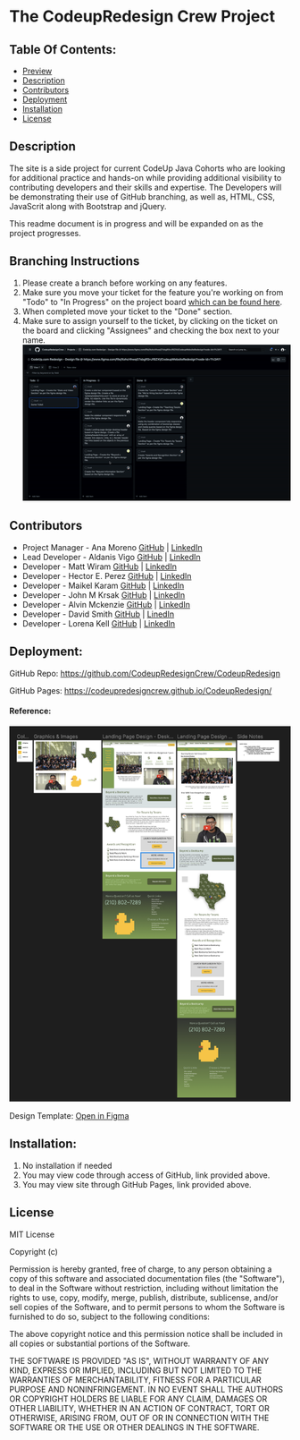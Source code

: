 # The CodeupRedesign Crew Project

## Table Of Contents:
- [Preview](#preview)
- [Description](#description)
- [Contributors](#contributors)
- [Deployment](#deployment)
- [Installation](#installation)
- [License](#license)



## Description

The site is a side project for current CodeUp Java Cohorts who are looking for additional practice and hands-on while providing additional visibility to contributing developers and their skills and expertise.  The Developers will be demonstrating their use of GitHub branching, as well as, HTML, CSS, JavaScrit along with Bootstrap and jQuery.
 
This readme document is in progress and will be expanded on as the project progresses. 


## Branching Instructions
1. Please create a branch before working on any features.
2. Make sure you move your ticket for the feature you're working on from "Todo" to "In Progress" on the project board [which can be found here](https://github.com/orgs/CodeupRedesignCrew/projects/1).
3. When completed move your ticket to the "Done" section.
4. Make sure to assign yourself to the ticket, by clicking on the ticket on the board and clicking "Assignees" and checking the box next to your name.
![Boards Flow](assets/boardsflow.gif)

## Contributors
- Project Manager - Ana Moreno [GitHub](https://github.com/al-moreno) | [LinkedIn](https://www.linkedin.com/in/ana-l-moreno/)
- Lead Developer  -   Aldanis Vigo    [GitHub](https://github.com/aldanisvigo) | [LinkedIn](https://www.linkedin.com/in/aldanisvigo/)
- Developer      -   Matt Wiram [GitHub](https://github.com/Matt-Wiram) | [LinkedIn](https://www.linkedin.com/in/matthew-wiram-9a6a95242/)
- Developer      -   Hector E. Perez [GitHub](https://github.com/Hector-Perez-CodeUp) | [LinkedIn](https://www.linkedin.com/in/hector-e-perez/)
- Developer      -   Maikel Karam    [GitHub]() | [LinkedIn](https://www.linkedin.com/in/maikel-karam-38710a231/) 
- Developer      -   John M Krsak    [GitHub](https://github.com/jmkrsak) | [LinkedIn](https://www.linkedin.com/in/john-michael-krsak-474389254/)
- Developer - Alvin Mckenzie [GitHub](https://github.com/AlvinMckenzie) | [LinkedIn](https://www.linkedin.com/in/alvin-mckenzie-697324133/)
- Developer - David Smith [GitHub](https://github.com/dgsmith7) | [LinedIn](https://www.linkedin.com/in/david-gail-smith-910a5946/)
- Developer - Lorena Kell [GitHub](https://github.com/lorena-kell) | [LinkedIn](https://www.linkedin.com/in/lorenakell/)


## Deployment: 

GitHub Repo: https://github.com/CodeupRedesignCrew/CodeupRedesign

GitHub Pages: https://codeupredesigncrew.github.io/CodeupRedesign/


#### Reference:
![Preview Image](assets/preview.png)
 
 Design Template: [Open in Figma](https://www.figma.com/file/XohcHhwqO7sbgRSnJf8ZXt/CodeupWebsiteRedesign?node-id=0%3A1)
## Installation:
1.  No installation if needed 
2.  You may view code through access of GitHub, link provided above.
3.  You may view site through GitHub Pages, link provided above. 


## License
MIT License

Copyright (c) 

Permission is hereby granted, free of charge, to any person obtaining a copy of this software and associated documentation files (the "Software"), to deal in the Software without restriction, including without limitation the rights to use, copy, modify, merge, publish, distribute, sublicense, and/or sell copies of the Software, and to permit persons to whom the Software is furnished to do so, subject to the following conditions:

The above copyright notice and this permission notice shall be included in all copies or substantial portions of the Software.

THE SOFTWARE IS PROVIDED "AS IS", WITHOUT WARRANTY OF ANY KIND, EXPRESS OR IMPLIED, INCLUDING BUT NOT LIMITED TO THE WARRANTIES OF MERCHANTABILITY, FITNESS FOR A PARTICULAR PURPOSE AND NONINFRINGEMENT. IN NO EVENT SHALL THE AUTHORS OR COPYRIGHT HOLDERS BE LIABLE FOR ANY CLAIM, DAMAGES OR OTHER LIABILITY, WHETHER IN AN ACTION OF CONTRACT, TORT OR OTHERWISE, ARISING FROM, OUT OF OR IN CONNECTION WITH THE SOFTWARE OR THE USE OR OTHER DEALINGS IN THE SOFTWARE.

